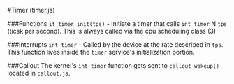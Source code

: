 #Timer (timer.js)

###Functions
`if_timer_init(tps)` - Initiate a timer that calls `int_timer` N `tps` (ticsk per second). This is always called via the cpu scheduling class (3)

###Interrupts
`int_timer` - Called by the device at the rate described in `tps`. This function lives inside the `timer` service's initialization portion.

###Callout
The kernel's `int_timer` function gets sent to `callout_wakeup()` located in `callout.js`.
